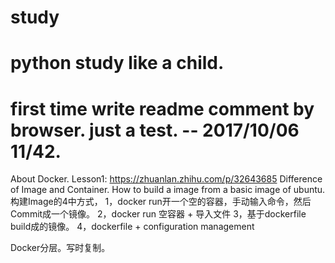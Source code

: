 # study
# python study like a child.
# first time write readme comment by browser. just a test. -- 2017/10/06 11/42.

About Docker.
Lesson1: https://zhuanlan.zhihu.com/p/32643685
  Difference of Image and Container. 
  How to build a image from a basic image of ubuntu.
  构建Image的4中方式，
  1，docker run开一个空的容器，手动输入命令，然后Commit成一个镜像。
  2，docker run 空容器 + 导入文件
  3，基于dockerfile build成的镜像。
  4，dockerfile + configuration management
  
  Docker分层。写时复制。
  
